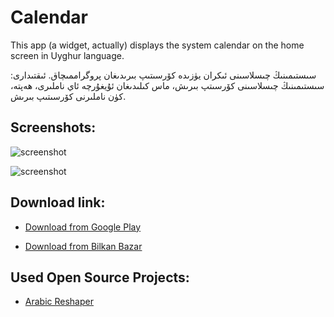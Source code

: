 Calendar
========

This app (a widget, actually) displays the system calendar on the home screen in Uyghur language.

سىستىمىنىڭ چىسلاسىنى ئىكران يۈزىدە كۆرسىتىپ بىرىدىغان پروگراممىچاق. 
ئىقتىدارى: سىستىمىنىڭ چىسلاسىنى كۆرسىتپ بىرىش، ماس كىلىدىغان ئۇيغۇرچە ئاي ناملىرى، ھەپتە، كۈن ناملىرنى كۆرسىتىپ بىرىش.


Screenshots:
---------
![screenshot](screenshot/001.png)

![screenshot](screenshot/002.png)

Download link:
---------
* [Download from Google Play](https://play.google.com/store/apps/details?id=net.uyghurdev.chisla.re)

* [Download from Bilkan Bazar](http://bazar.bilkan.net/App.aspx?id=172)

Used Open Source Projects:
---------
* [Arabic Reshaper](https://github.com/AZIZHUSS/Arabic-Reshaper)
